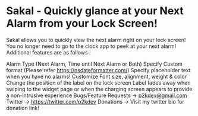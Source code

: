 # Sakal - Quickly glance at your Next Alarm from your Lock Screen!

Sakal allows you to quickly view the next alarm right on your lock screen! You no longer need to go to the clock app to peek at your next alarm! Additional features are as follows :

Alarm Type (Next Alarm, Time until Next Alarm or Both)
Specify Custom format (Please refer https://nsdateformatter.com/)
Specify placeholder text when you have no alarms!
Customize Font size, alignment, weight & color
Change the position of the label on the lock screen
Label fades away when swiping to the widget page or when the charging screen appears to provide a non-intrusive experience
Bugs/Feature Requests -> p2kdev@gmail.com
Twitter -> https://twitter.com/p2kdev
Donations -> Visit my twitter bio for donation link!
